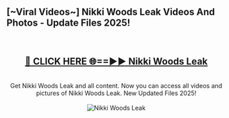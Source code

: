 <h2>[~Viral Videos~] Nikki Woods Leak Videos And Photos - Update Files 2025!</h2>
<br>
<div align="center">
<h2><a href="https://top-ai-tools.click/QrbHav" rel="nofollow">🔴 CLICK HERE 🌐==►► Nikki Woods Leak</a></h2>
<br>
Get Nikki Woods Leak and all content. Now you can access all videos and pictures of Nikki Woods Leak. New Updated Files 2025!
<br>
<br>
<a href="https://top-ai-tools.click/QrbHav" rel="nofollow" data-target="animated-image.originalLink"><img src="https://i.ibb.co.com/WyWwxjT/player-gif2.gif" alt="Nikki Woods Leak" style="max-width: 100%; display: inline-block;" data-target="animated-image.originalImage"></a>
</div>
<br>